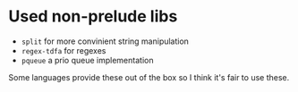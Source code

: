 # Used non-prelude libs
- `split` for more convinient string manipulation
- `regex-tdfa` for regexes
- `pqueue` a prio queue implementation

Some languages provide these out of the box so I think it's fair to use these.
